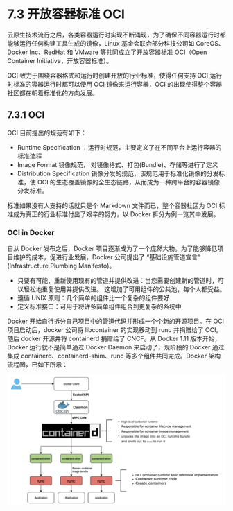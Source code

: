 # 7.3 开放容器标准 OCI

云原生技术流行之后，各类容器运行时实现不断涌现，为了确保不同容器运行时都能够运行任何构建工具生成的镜像，Linux 基金会联合部分科技公司如 CoreOS、Docker Inc、RedHat 和 VMware 等共同成立了开放容器标准 OCI（Open Container Initiative，开放容器标准）。

OCI 致力于围绕容器格式和运行时创建开放的行业标准，使得任何支持 OCI 运行时标准的容器运行时都可以使用 OCI 镜像来运行容器，OCI 的出现使得整个容器社区都在朝着标准化的方向发展。

## 7.3.1 OCI

OCI 目前提出的规范有如下：

- Runtime Specification	：运行时规范，主要定义了在不同平台上运行容器的标准流程
- Image Format 镜像规范， 对镜像格式、打包(Bundle)、存储等进行了定义
- Distribution Specification 镜像分发的规范，该规范用于标准化镜像的分发标准，使 OCI 的生态覆盖镜像的全生态链路，从而成为一种跨平台的容器镜像分发标准。


标准如果没有人支持的话就只是个 Markdown 文件而已，整个容器社区为 OCI 标准成为真正的行业标准付出了艰辛的努力，以 Docker 拆分为例一览其中发展。

### OCI in Docker

自从 Docker 发布之后，Docker 项目逐渐成为了一个庞然大物。为了能够降低项目维护的成本，促进行业发展，Docker 公司提出了 “基础设施管道宣言” (Infrastructure Plumbing Manifesto)。

- 只要有可能，重新使用现有的管道并提供改进：当您需要创建新的管道时，可以轻松地重复使用并提供改进。 这增加了可用组件的公共池，每个人都受益。
- 遵循 UNIX 原则：几个简单的组件比一个复杂的组件要好
- 定义标准接口：可用于将许多简单组件组合到更复杂的系统中

Docker 开始自行拆分自己项目中的管道代码并形成一个个新的开源项目。在 OCI 项目启动后，docker 公司将 libcontainer 的实现移动到 runc 并捐赠给了 OCI。随后 docker 开源并将 containerd 捐赠给了 CNCF。从 Docker 1.11 版本开始，Docker 运行就不是简单通过 Docker Daemon 来启动了，现阶段的 Docker 通过集成 containerd、containerd-shim、runc 等多个组件共同完成。Docker 架构流程图，已如下所示：

<div  align="center">
	<img src="../assets/docker-arc.png" width = "550"  align=center />
</div>


